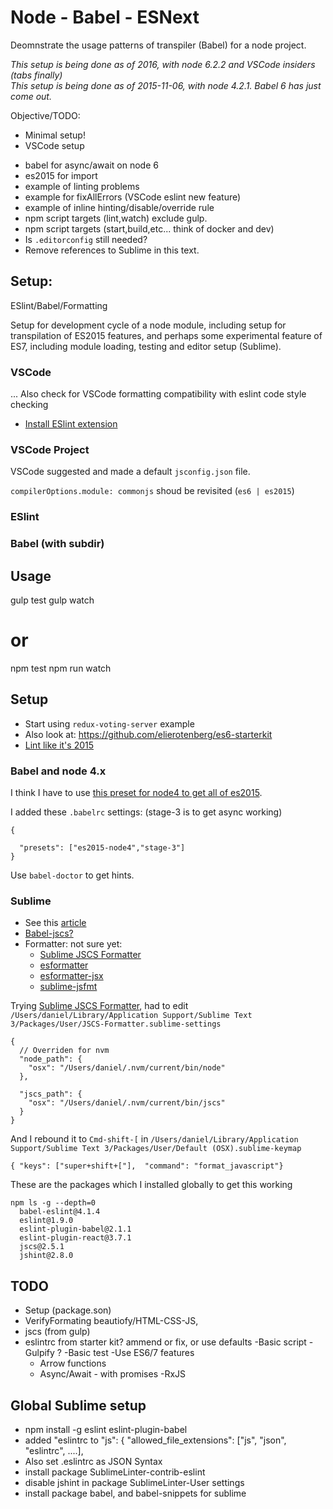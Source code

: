# Node - Babel - ESNext 
Deomnstrate the usage patterns of transpiler (Babel) for a node project.

*This setup is being done as of 2016, with node 6.2.2 and VSCode insiders (tabs finally)*  
*This setup is being done as of 2015-11-06, with node 4.2.1. Babel 6 has just come out.*

Objective/TODO:

+ Minimal setup!
+ VSCode setup
- babel for async/await on node 6
- es2015 for import
- example of linting problems
- example for fixAllErrors (VSCode eslint new feature)
- example of inline hinting/disable/override rule
- npm script targets (lint,watch) exclude gulp.
- npm script targets (start,build,etc... think of docker and dev)
- Is `.editorconfig` still needed?
- Remove references to Sublime in this text.

## Setup:
ESlint/Babel/Formatting

Setup for development cycle of a node module, including setup for transpilation of ES2015 features, and perhaps some experimental feature of ES7, including module loading, testing and editor setup (Sublime).

### VSCode
...  Also check for VSCode formatting compatibility with eslint code style checking
- [Install ESlint extension](https://marketplace.visualstudio.com/items?itemName=dbaeumer.vscode-eslint)

### VSCode Project

VSCode suggested and made a default `jsconfig.json` file.

`compilerOptions.module: commonjs` shoud be revisited (`es6 | es2015`)

### ESlint

### Babel (with subdir)


## Usage

  gulp test
  gulp watch
  # or
  npm test
  npm run watch

## Setup

- Start using `redux-voting-server` example
- Also look at: https://github.com/elierotenberg/es6-starterkit
- [Lint like it's 2015](https://medium.com/@dan_abramov/lint-like-it-s-2015-6987d44c5b48)

### Babel and node 4.x

I think I have to use [this preset for node4 to get all of es2015](https://github.com/jbach/babel-preset-es2015-node4).

I added these `.babelrc` settings: (stage-3 is to get async working)

    {
      
      "presets": ["es2015-node4","stage-3"]
    }

Use `babel-doctor` to get hints.

### Sublime

- See this [article](https://medium.com/@dan_abramov/lint-like-it-s-2015-6987d44c5b48)
- [Babel-jscs?](https://github.com/jscs-dev/babel-jscs)
- Formatter: not sure yet: 
  - [Sublime JSCS Formatter](https://github.com/TheSavior/SublimeJSCSFormatter) 
  - [esformatter](https://github.com/millermedeiros/esformatter)
  - [esformatter-jsx](https://github.com/royriojas/esformatter-jsx)
  - [sublime-jsfmt](https://github.com/ionutvmi/sublime-jsfmt)

Trying [Sublime JSCS Formatter](https://github.com/TheSavior/SublimeJSCSFormatter), had to edit `/Users/daniel/Library/Application Support/Sublime Text 3/Packages/User/JSCS-Formatter.sublime-settings`

    {
      // Overriden for nvm
      "node_path": {
        "osx": "/Users/daniel/.nvm/current/bin/node"
      },

      "jscs_path": {
        "osx": "/Users/daniel/.nvm/current/bin/jscs"
      }
    }

And I rebound it to `Cmd-shift-[` in `/Users/daniel/Library/Application Support/Sublime Text 3/Packages/User/Default (OSX).sublime-keymap`

    { "keys": ["super+shift+["],  "command": "format_javascript"}

These are the packages which I installed globally to get this working

    npm ls -g --depth=0
      babel-eslint@4.1.4
      eslint@1.9.0
      eslint-plugin-babel@2.1.1
      eslint-plugin-react@3.7.1
      jscs@2.5.1
      jshint@2.8.0

## TODO

- Setup (package.son)
- VerifyFormating beautiofy/HTML-CSS-JS, 
- jscs (from gulp)
- eslintrc from starter kit? ammend or fix, or use defaults
-Basic script
-Gulpify ?
-Basic test
-Use ES6/7 features
  - Arrow functions
  - Async/Await - with promises
-RxJS

## Global Sublime setup

  - npm install -g eslint eslint-plugin-babel
  - added "eslintrc to "js": { "allowed_file_extensions": ["js", "json", "eslintrc", ....],
  - Also set .eslintrc as JSON Syntax
  - install package SublimeLinter-contrib-eslint
  - disable jshint in package SublimeLinter-User settings
  - install package babel, and babel-snippets for sublime
